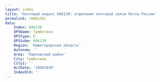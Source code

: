 ```yaml
---
layout: index
title: 'Почтовый индекс 606130: отделение почтовой связи Почты России'
permalink: /606130/
data:
    Index: 606130
    OPSName: Тумботино
    OPSType: О
    OPSSubm: 606139
    Region: 'Нижегородская область'
    Autonom: ''
    Area: 'Павловский район'
    City: Тумботино
    City1: ''
    ActDate: '20001030'
    IndexOld: ''
---
```

